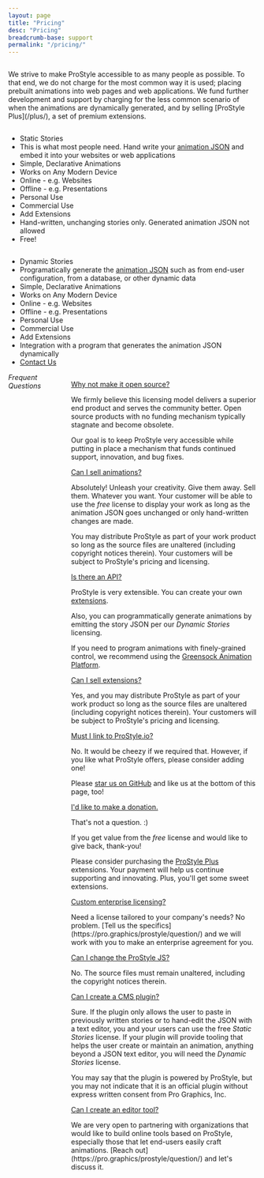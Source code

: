 ```yaml
---
layout: page
title: "Pricing"
desc: "Pricing"
breadcrumb-base: support
permalink: "/pricing/"
---
```

<div class="row">
  <div class="columns">
    <p class="teaser b60" markdown="1">We strive to make ProStyle accessible to as many people as possible.  To that end, we do not charge for the most common way it is used; placing prebuilt animations into web pages and web applications. We fund further development and support by charging for the less common scenario of when the animations are dynamically generated, and by selling [ProStyle Plus](/plus/), a set of premium extensions.</p>
  </div>
</div>
<div class="row">
  <div class="large-8 columns">
    <div class="row"> 
      <div class="large-6 medium-6 columns">
        <ul class="pricing-table active-tb shadow mrgn-20-top">
        <li class="title">Static Stories</li>
        <li class="description">This is what most people need. Hand write your <a href="/concepts/">animation JSON</a> and embed it into your websites or web applications</li>
        <li class="bullet-item">Simple, Declarative Animations</li>
        <li class="bullet-item">Works on Any Modern Device</li>
        <li class="bullet-item">Online - e.g. Websites</li>
        <li class="bullet-item">Offline - e.g. Presentations</li>
        <li class="bullet-item">Personal Use</li>
        <li class="bullet-item">Commercial Use</li>
        <li class="bullet-item">Add Extensions</li>
        <li class="bullet-item static">Hand-written, unchanging stories only. Generated animation JSON not allowed</li>
        <li class="price-free price-call-to-action">Free!</li>
        </ul>
      </div>
      <div class="large-6 medium-6 columns">
        <ul class="pricing-table active-tb shadow mrgn-20-top">
        <li class="title">Dynamic Stories</li>
        <li class="description">Programatically generate the <a href="/concepts/">animation JSON</a> such as from end-user configuration, from a database, or other dynamic data</li>
        <li class="bullet-item">Simple, Declarative Animations</li>
        <li class="bullet-item">Works on Any Modern Device</li>
        <li class="bullet-item">Online - e.g. Websites</li>
        <li class="bullet-item">Offline - e.g. Presentations</li>
        <li class="bullet-item">Personal Use</li>
        <li class="bullet-item">Commercial Use</li>
        <li class="bullet-item">Add Extensions</li>
        <li class="bullet-item dynamic">Integration with a program that generates the animation JSON dynamically</li>
        <li class="cta-button price-call-to-action"><a class="button text-transform noline" href="https://pro.graphics/prostyle/question/">Contact Us</a></li>
        </ul>
      </div>
    </div>
  </div>
  <div class="large-4 columns">
    <h6 style="margin:0 0 1rem 0;">Frequent Questions</h6>
    <dl class="accordion faq" data-accordion>
      <dd class="accordion-navigation">
        <a href="#panel1" class="noline"><span class="iconfont"></span>Why not make it open source?</a>
        <div id="panel1" class="content">
          <p>We firmly believe this licensing model delivers a superior end product and serves the community better. Open source products with no funding mechanism typically stagnate and become obsolete.</p>
          <p>Our goal is to keep ProStyle very accessible while putting in place a mechanism that funds continued support, innovation, and bug fixes.</p> 
        </div>
      </dd>
      <dd class="accordion-navigation">
        <a href="#panel2" class="noline"><span class="iconfont"></span>Can I sell animations?</a>
        <div id="panel2" class="content">
          <p>Absolutely!  Unleash your creativity. Give them away. Sell them. Whatever you want. Your customer will be able to use the <em>free</em> license to display your work as long as the animation JSON goes unchanged or only hand-written changes are made.</p>
          <p>You may distribute ProStyle as part of your work product so long as the source files are unaltered (including copyright notices therein). Your customers will be subject to ProStyle's pricing and licensing.</p>
        </div>
      </dd>
      <dd class="accordion-navigation">
        <a href="#panel3" class="noline"><span class="iconfont"></span>Is there an API?</a>
        <div id="panel3" class="content">
          <p>ProStyle is very extensible. You can create your own <a href="/extensions/">extensions</a>.</p>
          <p>Also, you can programmatically generate animations by emitting the story JSON per our <em>Dynamic Stories</em> licensing.</p>
          <p>If you need to program animations with finely-grained control, we recommend using the <a href="http://greensock.com/gsap">Greensock Animation Platform</a>.</p> 
        </div>
      </dd>
      <dd class="accordion-navigation">
        <a href="#panel4" class="noline"><span class="iconfont"></span>Can I sell extensions?</a>
        <div id="panel4" class="content">
          <p>Yes, and you may distribute ProStyle as part of your work product so long as the source files are unaltered (including copyright notices therein). Your customers will be subject to ProStyle's pricing and licensing. </p>
        </div>
      </dd>
      <dd class="accordion-navigation">
        <a href="#panel5" class="noline"><span class="iconfont"></span>Must I link to ProStyle.io?</a>
        <div id="panel5" class="content">
          <p>No. It would be cheezy if we required that. However, if you like what ProStyle offers, please consider adding one!</p>
          <p>Please <a href="https://github.com/ProGraphics/prostyle.js">star us on GitHub</a> and like us at the bottom of this page, too!</p>
        </div>
      </dd>
      <dd class="accordion-navigation">
        <a href="#panel6" class="noline"><span class="iconfont"></span>I'd like to make a donation.</a>
        <div id="panel6" class="content">
          <p>That's not a question. :)</p>
          <p>If you get value from the <em>free</em> license and would like to give back, thank-you!</p>
          <p>Please consider purchasing the <a href="/plus/">ProStyle Plus</a> extensions. Your payment will help us continue supporting and innovating. Plus, you'll get some sweet extensions.</p>
        </div>
      </dd>
      <dd class="accordion-navigation">
        <a href="#panel7" class="noline"><span class="iconfont"></span>Custom enterprise licensing?</a>
        <div id="panel7" class="content">
          <p markdown="1">Need a license tailored to your company's needs? No problem. [Tell us the specifics](https://pro.graphics/prostyle/question/) and we will work with you to make an enterprise agreement for you.</p>
        </div>
      </dd>
      <dd class="accordion-navigation">
        <a href="#panel8" class="noline"><span class="iconfont"></span>Can I change the ProStyle JS?</a>
        <div id="panel8" class="content">
          <p>No. The source files must remain unaltered, including the copyright notices therein.</p>
        </div>
      </dd>
      <dd class="accordion-navigation">
        <a href="#panel9" class="noline"><span class="iconfont"></span>Can I create a CMS plugin?</a>
        <div id="panel9" class="content">
          <p>Sure. If the plugin only allows the user to paste in previously written stories or to hand-edit the JSON with a text editor, you and your users can use the free <em>Static Stories</em> license. If your plugin will provide tooling that helps the user create or maintain an animation, anything beyond a JSON text editor, you will need the <em>Dynamic Stories</em> license.</p>
          <p>You may say that the plugin is powered by ProStyle, but you may not indicate that it is an official plugin without express written consent from Pro Graphics, Inc.</p>
        </div>
      </dd>
      <dd class="accordion-navigation">
        <a href="#panel10" class="noline"><span class="iconfont"></span>Can I create an editor tool?</a>
        <div id="panel10" class="content">
          <p markdown="1">We are very open to partnering with organizations that would like to build online tools based on ProStyle, especially those that let end-users easily craft animations. [Reach out](https://pro.graphics/prostyle/question/) and let's discuss it.</p>
        </div>
      </dd>
    </dl>
  </div>
</div>